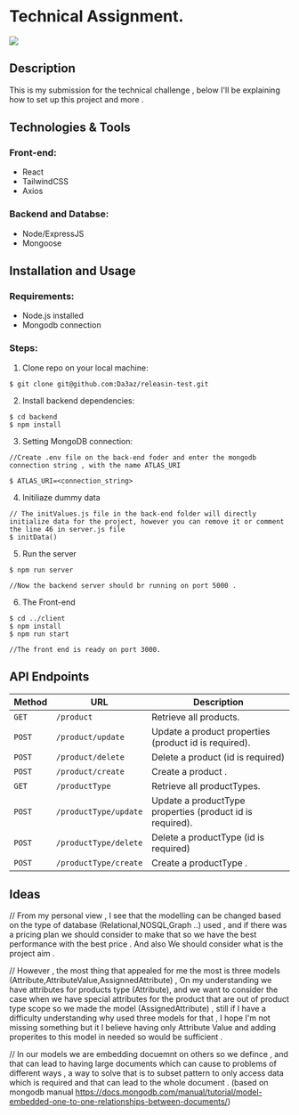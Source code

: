 # Technical Assignment.

<img src="githubImg/releasinjpg"/>

## Description


This is my submission for the technical challenge , below I'll be explaining how to set up this project and more .

## Technologies & Tools

### Front-end:

* React
* TailwindCSS
* Axios

### Backend and Databse:

* Node/ExpressJS
* Mongoose


## Installation and Usage

### Requirements:

* Node.js installed
* Mongodb connection

### Steps:
1. Clone repo on your local machine:
```
$ git clone git@github.com:Da3az/releasin-test.git
```
2. Install backend dependencies:
```
$ cd backend
$ npm install
```
3. Setting MongoDB connection:
```
//Create .env file on the back-end foder and enter the mongodb connection string , with the name ATLAS_URI

$ ATLAS_URI=<connection_string>
```
4. Initiliaze dummy data
```
// The initValues.js file in the back-end folder will directly initialize data for the project, however you can remove it or comment the line 46 in server.js file
$ initData()
```
5. Run the server
```
$ npm run server

//Now the backend server should br running on port 5000 .
```
6. The Front-end
```
$ cd ../client
$ npm install
$ npm run start

//The front end is ready on port 3000.
```

## API Endpoints

 Method   | URL                                      | Description                              |
| -------- | ---------------------------------------- | ---------------------------------------- |
| `GET`    | `/product`                             | Retrieve all products.                      |
| `POST`   | `/product/update`                             | Update a product properties (product id is required).                       |
| `POST`    | `/product/delete`                          | Delete a product (id is required)                       |
| `POST`  | `/product/create`                          | Create a product .                 |
| `GET`    | `/productType`                             | Retrieve all productTypes.                      |
| `POST`   | `/productType/update`                             | Update a productType properties (product id is required).                       |
| `POST`    | `/productType/delete`                          | Delete a productType (id is required)                       |
| `POST`  | `/productType/create`                          | Create a productType . 

## Ideas

// 
From my personal view , I see that the modelling can be changed based on the type of database (Relational,NOSQL,Graph ..) used , and if there was a pricing plan  we should consider to make that so we have the best performance with the best price .
And also We should consider what is the project aim .

//
However , the most thing that appealed for me the most is three models (Attribute,AttributeValue,AssignnedAttribute) , On my understanding
we have attributes for products type (Attribute), and we want to consider the case when we have special attributes for the product that are out of product type scope so we made the model (AssignedAttribute) , still if I have a difficulty understanding why used three models for that , I hope I'm not missing something but it I believe having only Attribute Value and adding properites to this model in needed so would be sufficient .

//
In our models we are embedding docuemnt on others so we defince , and that can lead to having large documents which can cause to problems of different ways , a way to solve that is to subset pattern to only access data which is required and that can lead to the whole document .
(based on mongodb manual
 https://docs.mongodb.com/manual/tutorial/model-embedded-one-to-one-relationships-between-documents/)

